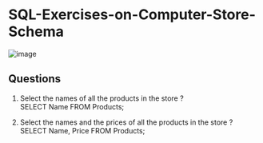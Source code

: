 # SQL-Exercises-on-Computer-Store-Schema
![image](https://user-images.githubusercontent.com/20369800/164385682-7671a284-c376-403f-9e56-03758698a54f.png)
## Questions

1. Select the names of all the products in the store ? </br>
SELECT Name FROM Products;

2. Select the names and the prices of all the products in the store ? </br>
SELECT Name, Price FROM Products;
